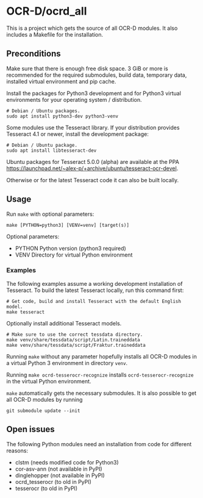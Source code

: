 # OCR-D/ocrd_all

This is a project which gets the source of all OCR-D modules.
It also includes a Makefile for the installation.

## Preconditions

Make sure that there is enough free disk space. 3 GiB or more is recommended for
the required submodules, build data, temporary data, installed virtual environment
and pip cache.

Install the packages for Python3 development and for Python3 virtual environments
for your operating system / distribution.

    # Debian / Ubuntu packages.
    sudo apt install python3-dev python3-venv

Some modules use the Tesseract library. If your distribution provides Tesseract 4.1
or newer, install the development package:

    # Debian / Ubuntu package.
    sudo apt install libtesseract-dev

Ubuntu packages for Tesseract 5.0.0 (alpha) are available at the PPA
https://launchpad.net/~alex-p/+archive/ubuntu/tesseract-ocr-devel.

Otherwise or for the latest Tesseract code it can also be built locally.

## Usage

Run `make` with optional parameters:

    make [PYTHON=python3] [VENV=venv] [target(s)]

Optional parameters:

- PYTHON        Python version (python3 required)
- VENV          Directory for virtual Python environment

### Examples

The following examples assume a working development installation of Tesseract.
To build the latest Tesseract locally, run this command first:

    # Get code, build and install Tesseract with the default English model.
    make tesseract

Optionally install additional Tesseract models.

    # Make sure to use the correct tessdata directory.
    make venv/share/tessdata/script/Latin.traineddata
    make venv/share/tessdata/script/Fraktur.traineddata

Running `make` without any parameter hopefully installs all OCR-D modules
in a virtual Python 3 environment in directory `venv`.

Running `make ocrd-tesserocr-recognize` installs `ocrd-tesserocr-recognize`
in the virtual Python environment.

`make` automatically gets the necessary submodules.
It is also possible to get all OCR-D modules by running

    git submodule update --init

## Open issues

The following Python modules need an installation from code for different reasons:

- clstm (needs modified code for Python3)
- cor-asv-ann (not available in PyPI)
- dinglehopper (not available in PyPI)
- ocrd_tesserocr (to old in PyPI)
- tesserocr (to old in PyPI)
